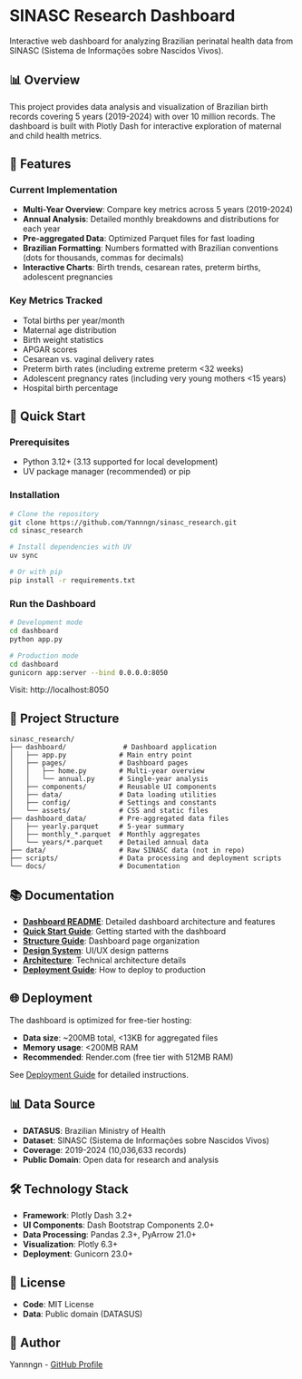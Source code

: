 # SINASC Research Dashboard

Interactive web dashboard for analyzing Brazilian perinatal health data from SINASC (Sistema de Informações sobre Nascidos Vivos).

## 📊 Overview

This project provides data analysis and visualization of Brazilian birth records covering 5 years (2019-2024) with over 10 million records. The dashboard is built with Plotly Dash for interactive exploration of maternal and child health metrics.

## 🎯 Features

### Current Implementation
- **Multi-Year Overview**: Compare key metrics across 5 years (2019-2024)
- **Annual Analysis**: Detailed monthly breakdowns and distributions for each year
- **Pre-aggregated Data**: Optimized Parquet files for fast loading
- **Brazilian Formatting**: Numbers formatted with Brazilian conventions (dots for thousands, commas for decimals)
- **Interactive Charts**: Birth trends, cesarean rates, preterm births, adolescent pregnancies

### Key Metrics Tracked
- Total births per year/month
- Maternal age distribution
- Birth weight statistics
- APGAR scores
- Cesarean vs. vaginal delivery rates
- Preterm birth rates (including extreme preterm <32 weeks)
- Adolescent pregnancy rates (including very young mothers <15 years)
- Hospital birth percentage

## 🚀 Quick Start

### Prerequisites
- Python 3.12+ (3.13 supported for local development)
- UV package manager (recommended) or pip

### Installation

```bash
# Clone the repository
git clone https://github.com/Yannngn/sinasc_research.git
cd sinasc_research

# Install dependencies with UV
uv sync

# Or with pip
pip install -r requirements.txt
```

### Run the Dashboard

```bash
# Development mode
cd dashboard
python app.py

# Production mode
cd dashboard
gunicorn app:server --bind 0.0.0.0:8050
```

Visit: http://localhost:8050

## 📁 Project Structure

```
sinasc_research/
├── dashboard/              # Dashboard application
│   ├── app.py             # Main entry point
│   ├── pages/             # Dashboard pages
│   │   ├── home.py        # Multi-year overview
│   │   └── annual.py      # Single-year analysis
│   ├── components/        # Reusable UI components
│   ├── data/              # Data loading utilities
│   ├── config/            # Settings and constants
│   └── assets/            # CSS and static files
├── dashboard_data/        # Pre-aggregated data files
│   ├── yearly.parquet     # 5-year summary
│   ├── monthly_*.parquet  # Monthly aggregates
│   └── years/*.parquet    # Detailed annual data
├── data/                  # Raw SINASC data (not in repo)
├── scripts/               # Data processing and deployment scripts
└── docs/                  # Documentation
```

## 📚 Documentation

- **[Dashboard README](dashboard/README.md)**: Detailed dashboard architecture and features
- **[Quick Start Guide](dashboard/QUICKSTART.md)**: Getting started with the dashboard
- **[Structure Guide](dashboard/STRUCTURE.md)**: Dashboard page organization
- **[Design System](dashboard/DESIGN_SYSTEM.md)**: UI/UX design patterns
- **[Architecture](dashboard/ARCHITECTURE.md)**: Technical architecture details
- **[Deployment Guide](docs/DEPLOY_README.md)**: How to deploy to production

## 🌐 Deployment

The dashboard is optimized for free-tier hosting:

- **Data size**: ~200MB total, <13KB for aggregated files
- **Memory usage**: <200MB RAM
- **Recommended**: Render.com (free tier with 512MB RAM)

See [Deployment Guide](docs/DEPLOY_README.md) for detailed instructions.

## 📊 Data Source

- **DATASUS**: Brazilian Ministry of Health
- **Dataset**: SINASC (Sistema de Informações sobre Nascidos Vivos)
- **Coverage**: 2019-2024 (10,036,633 records)
- **Public Domain**: Open data for research and analysis

## 🛠️ Technology Stack

- **Framework**: Plotly Dash 3.2+
- **UI Components**: Dash Bootstrap Components 2.0+
- **Data Processing**: Pandas 2.3+, PyArrow 21.0+
- **Visualization**: Plotly 6.3+
- **Deployment**: Gunicorn 23.0+

## 📄 License

- **Code**: MIT License
- **Data**: Public domain (DATASUS)

## 👤 Author

Yannngn - [GitHub Profile](https://github.com/Yannngn)
